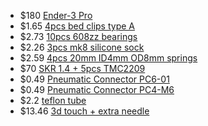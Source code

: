 * $180 [Ender-3 Pro](https://aliexpress.com/item/1005002404059267.html)
* $1.65 [4pcs bed clips type A](https://www.aliexpress.com/item/1005001803281768.html)
* $2.73 [10pcs 608zz bearings](https://www.aliexpress.com/item/4001058241232.html)
* $2.26 [3pcs mk8 silicone sock](https://www.aliexpress.com/item/4000266586517.html)
* $2.59 [4pcs 20mm ID4mm OD8mm springs](https://www.aliexpress.com/item/1005002490265673.html)
* $70 [SKR 1.4 + 5pcs TMC2209](https://www.aliexpress.com/item/4000470048293.html)
* $0.49 [Pneumatic Connector PC6-01](https://www.aliexpress.com/item/32809884127.html)
* $0.49 [Pneumatic Connector PC4-M6](https://www.aliexpress.com/item/32809884127.html)
* $2.2 [teflon tube](https://www.aliexpress.com/item/4000809580550.html)
* $13.46 [3d touch + extra needle](https://www.aliexpress.com/item/32949450525.html)
